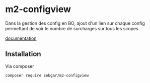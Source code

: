 # m2-configview

Dans la gestion des config en BO, ajout d'un lien sur chaque config permettant de voir le nombre de surcharges sur tous les scopes

[documentation](doc/doc.md)

## Installation

Via composer

```bash
composer require sebgar/m2-configview
```
